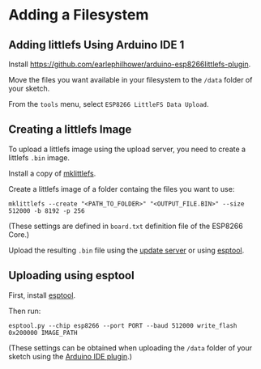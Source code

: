 # Adding a Filesystem

## Adding littlefs Using Arduino IDE 1

Install
https://github.com/earlephilhower/arduino-esp8266littlefs-plugin.

Move the files you want available in your filesystem to the `/data` folder of your sketch.

From the `tools` menu, select `ESP8266 LittleFS Data Upload`.

## Creating a littlefs Image

To upload a littlefs image using the upload server, you need to create a littlefs `.bin` image.

Install a copy of [mklittlefs](https://github.com/earlephilhower/mklittlefs).

Create a littlefs image of a folder containg the files you want to use:

```shell
mklittlefs --create "<PATH_TO_FOLDER>" "<OUTPUT_FILE.BIN>" --size 512000 -b 8192 -p 256
```
(These settings are defined in `board.txt` definition file of the ESP8266 Core.)

Upload the resulting `.bin` file using the [update server](#) or using [esptool](#uploading-using-esptool).

## Uploading using esptool

First, install [esptool](https://github.com/espressif/esptool).

Then run:

```shell
esptool.py --chip esp8266 --port PORT --baud 512000 write_flash 0x200000 IMAGE_PATH
```

(These settings can be obtained when uploading the `/data` folder of your sketch using the [Arduino IDE plugin](#uploading-a-littlefs-image-using-arduino-ide-1).)
